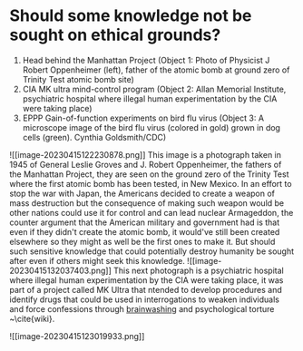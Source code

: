 #  Should some knowledge not be sought on ethical grounds?
1. Head behind the Manhattan Project (Object 1: Photo of Physicist J Robert Oppenheimer (left), father of the atomic bomb at ground zero of Trinity Test atomic bomb site)
2. CIA MK ultra mind-control program (Object 2: Allan Memorial Institute, psychiatric hospital where illegal human experimentation by the CIA were taking place)
3. EPPP Gain-of-function experiments on bird flu virus (Object 3: A microscope image of the bird flu virus (colored in gold) grown in dog cells (green). Cynthia Goldsmith/CDC)

![[image-20230415122230878.png]]
This image is a photograph taken in 1945 of General Leslie Groves and J. Robert Oppenheimer, the fathers of the Manhattan Project, they are seen on the ground zero of the Trinity Test where the first atomic bomb has been tested, in New Mexico. In an effort to stop the war with Japan, the Americans decided to create a weapon of mass destruction but the consequence of making such weapon would be other nations could use it for control and can lead nuclear Armageddon, the counter argument that the American military and government had is that even if they didn't create the atomic bomb, it would've still been created elsewhere so they might as well be the first ones to make it. But should such sensitive knowledge that could potentially destroy humanity be sought after even if others might seek this knowledge. 
![[image-20230415132037403.png]]
This next photograph is a psychiatric hospital where illegal human experimentation by the CIA were taking place, it was part of a project called MK Ultra that ntended to develop procedures and identify drugs that could be used in interrogations to weaken individuals and force confessions through [brainwashing](https://en.wikipedia.org/wiki/Brainwashing "Brainwashing") and psychological torture ~\cite{wiki}.

![[image-20230415123019933.png]]



